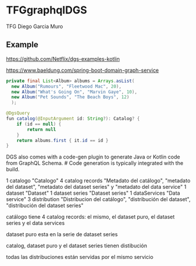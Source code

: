 # TFGgraphqlDGS
TFG Diego Garcia Muro 


## Example

https://github.com/Netflix/dgs-examples-kotlin

https://www.baeldung.com/spring-boot-domain-graph-service

```java
private final List<Album> albums = Arrays.asList(
  new Album("Rumours", "Fleetwood Mac", 20),
  new Album("What's Going On", "Marvin Gaye", 10), 
  new Album("Pet Sounds", "The Beach Boys", 12)
  );

@DgsQuery
fun catalog(@InputArgument id: String?): Catalog? {
    if (id == null) {
        return null
    }
    return albums.first { it.id == id }
}
```

DGS also comes with a code-gen plugin to generate Java or Kotlin code from GraphQL Schema. # Code generation is typically integrated with the build.

1 catalogo "Catalogo"
4 catalog records "Metadato del catálogo", "metadato del dataset", "metadato del dataset series" y "metadato del data service"
1 dataset "Dataset"
1 dataset series "Dataset series"
1 dataServices "Data service"
3 distribution "Distribucion del catálogo", "distribución del dataset", "distribución del dataset series"

catálogo tiene 4 catalog records: el mismo, el dataset puro, el dataset series y el data services

dataset puro esta en la serie de dataset series

catalog, dataset puro y el dataset series tienen distibución

todas las distribuciones están servidas por el mismo servicio





